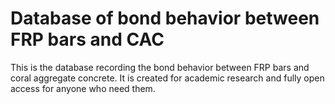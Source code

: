 # Database of bond behavior between FRP bars and CAC
This is the database recording the bond behavior between FRP bars and coral aggregate concrete. It is created for academic research and fully open access for anyone who need them.

